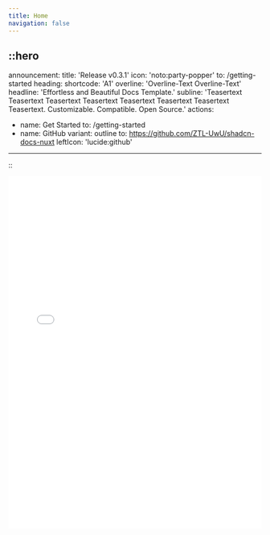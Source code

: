 ```yaml
---
title: Home
navigation: false
---
```


::hero
---
announcement:
  title: 'Release v0.3.1'
  icon: 'noto:party-popper'
  to: /getting-started
heading:
  shortcode: 'A1'
  overline: 'Overline-Text Overline-Text'
  headline: 'Effortless and Beautiful Docs Template.'
  subline: 'Teasertext Teasertext Teasertext Teasertext Teasertext Teasertext Teasertext Teasertext. Customizable. Compatible. Open Source.'
actions:
  - name: Get Started
    to: /getting-started
  - name: GitHub
    variant: outline
    to: https://github.com/ZTL-UwU/shadcn-docs-nuxt
    leftIcon: 'lucide:github'
---
::

<div class="border rounded-lg shadow-md">
  <iframe src="/getting-started/introduction" height="700" width="100%" class="rounded-lg" scrolling="no" frameborder="0">
</div>
